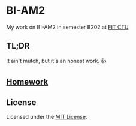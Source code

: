 # BI-AM2

My work on BI-AM2 in semester B202 at [FIT CTU](https://fit.cvut.cz/en).

## TL;DR

It ain't mutch, but it's an honest work. :thumbsup:

## [Homework](homework)

## License

Licensed under the [MIT License](LICENSE).
